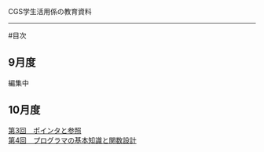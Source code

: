 CGS学生活用係の教育資料

---

#目次
## 9月度
編集中

## 10月度
[第3回　ポインタと参照](201810/4/4.md)  
[第4回　プログラマの基本知識と関数設計](2018/5/5.md)
